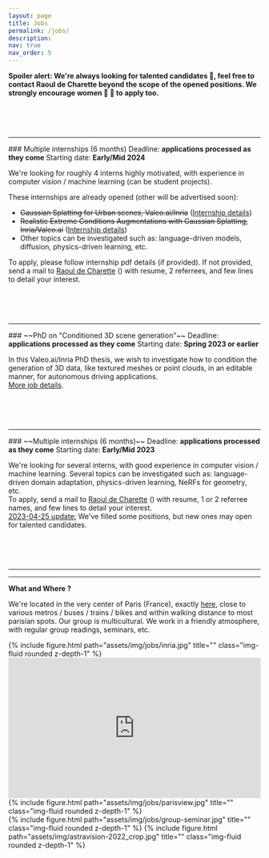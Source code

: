 ```yaml
---
layout: page
title: Jobs
permalink: /jobs/
description: 
nav: true
nav_order: 5
---
```


<!-- pages/jobs.md -->


<strong>Spoiler alert: We're always looking for talented candidates :thought_balloon:, feel free to contact Raoul de Charette beyond the scope of the opened positions. We strongly encourage women :woman: :muscle: to apply too.</strong>

<hr style="margin-top: 5rem;">
### Multiple internships (6 months)
Deadline: <strong>applications processed as they come</strong>  
Starting date: <strong>Early/Mid 2024</strong>  

We're looking for roughly 4 interns highly motivated, with experience in computer vision / machine learning (can be student projects).

These internships are already opened (other will be advertised soon):

* ~~Gaussian Splatting for Urban scenes, Valeo.ai/Inria~~  (<a href="{{ '/assets/pdf/2024_astra_inria_valeoai_scene_representation.pdf' | relative_url }}" target="_blank">Internship details</a>)
* ~~Realistic Extreme Conditions Augmentations with Gaussian Splatting, Inria/Valeo.ai~~ (<a href="https://drive.google.com/file/d/1OuFW7yvbC5v7QaXCgaPQbI8EeMXV_kND/view?usp=sharing" target="_blank">Internship details</a>)
* Other topics can be investigated such as: language-driven models, diffusion, physics-driven learning, etc. 



To apply, please follow internship pdf details (if provided). If not provided, send a mail to 
<a href="{{ site.data.team['de Charette'].url }}" target="_blank">Raoul de Charette</a>
 (<script>(function whatever(){var s='[AT]',n='raoul[DOT]de-charette',k='inria.fr',e=n+s+k,l='<a href="mailto:\{\{spam@uce.gov\}\}">\{\{spam@uce.gov\}\}</a>'.replace(/\{\{.+?(\}\})/g,e);document.write(l)})()</script>) 
with resume, 2 referrees, and few lines to detail your interest.<br>

<hr style="margin-top: 5rem;">
### ~~PhD on "Conditioned 3D scene generation"~~
Deadline: <strong>applications processed as they come</strong>  
Starting date: <strong>Spring 2023 or earlier</strong>  

In this Valeo.ai/Inria PhD thesis, we wish to investigate how to condition the generation of 3D data, like textured meshes or point clouds, in an editable manner, for autonomous driving applications.  
 <a href="{{ 'assets/pdf/valeo-inria_phd-3dgen.pdf' | relative_url }}" target="_blank">More job details</a>.

<hr style="margin-top: 5rem;">
### ~~Multiple internships (6 months)~~
Deadline: <strong>applications processed as they come</strong>  
Starting date: <strong>Early/Mid 2023</strong>  

We're looking for several interns, with good experience in computer vision / machine learning. Several topics can be investigated such as: language-driven domain adaptation, physics-driven learning, NeRFs for geometry, etc.  
To apply, send a mail to 
<a href="{{ site.data.team['de Charette'].url }}" target="_blank">Raoul de Charette</a>
 (<script>(function whatever(){var s='[AT]',n='raoul[DOT]de-charette',k='inria.fr',e=n+s+k,l='<a href="mailto:\{\{spam@uce.gov\}\}">\{\{spam@uce.gov\}\}</a>'.replace(/\{\{.+?(\}\})/g,e);document.write(l)})()</script>) 
with resume, 1 or 2 referree names, and few lines to detail your interest.<br>
<u>2023-04-25 update:</u> We've filled some positions, but new ones may open for talented candidates.

<hr style="margin-top: 5rem;">
<hr>

<strong>What and Where ?</strong>  

We're located in the very center of Paris (France), exactly <a href="https://goo.gl/maps/3TAhg2y5qPE7BLe39" target="_blank">here</a>, close to various metros / buses / trains / bikes and within walking distance to most parisian spots. 
Our group is multicultural. We work in a friendly atmosphere, with regular group readings, seminars, etc.
<div class="row justify-content-sm-center">
    <div class="col-sm-8 mt-3 mt-md-0">
        {% include figure.html path="assets/img/jobs/inria.jpg" title="" class="img-fluid rounded z-depth-1" %}
    </div>
    <div class="col-sm-4 mt-3 mt-md-0">
    	<iframe src="https://www.google.com/maps/embed?pb=!1m18!1m12!1m3!1d45781.37311756626!2d2.2679878605427746!3d48.880023149923026!2m3!1f0!2f0!3f0!3m2!1i1024!2i768!4f13.1!3m3!1m2!1s0x0%3A0x61fe1080582e2944!2sInria!5e0!3m2!1sen!2sfr!4v1666361581577!5m2!1sen!2sfr" width="100%" height="280" style="border:0;" allowfullscreen="" loading="lazy" referrerpolicy="no-referrer-when-downgrade"></iframe>
    </div>
</div>
<div class="row justify-content-sm-center">
    <div class="col-sm-8 mt-3 mt-md-0">
        {% include figure.html path="assets/img/jobs/parisview.jpg" title="" class="img-fluid rounded z-depth-1" %}
    </div>
    <div class="col-sm-4 mt-3 mt-md-0">
        {% include figure.html path="assets/img/jobs/group-seminar.jpg" title="" class="img-fluid rounded z-depth-1" %}
        {% include figure.html path="assets/img/astravision-2022_crop.jpg" title="" class="img-fluid rounded z-depth-1" %}
    </div>
</div>
